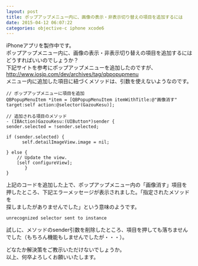 ```yaml
---
layout: post
title: ポップアップメニュー内に、画像の表示・非表示切り替えの項目を追加するには
date: 2015-04-12 06:07:22
categories: objective-c iphone xcode6
---
```

<p>iPhoneアプリを製作中です。<br>
ポップアップメニュー内に、画像の表示・非表示切り替えの項目を追加するには<br>
どうすればいいのでしょうか？<br>
下記サイトを参考にポップアップメニューを追加したのですが、<br>
<a href="http://www.iosjp.com/dev/archives/tag/qbpopupmenu" rel="nofollow">http://www.iosjp.com/dev/archives/tag/qbpopupmenu</a><br>
メニュー内に追加した項目に紐づくメソッドは、引数を使えないようなのです。</p>

<pre><code>// ポップアップメニューに項目を追加
QBPopupMenuItem *item = [QBPopupMenuItem itemWithTitle:@"画像消す" target:self action:@selector(GazouKesu)];

// 追加される項目のメソッド
- (IBAction)GazouKesu:(UIButton*)sender {
sender.selected = !sender.selected;

if (sender.selected) {
      self.detailImageView.image = nil;

} else {
    // Update the view.
    [self configureView];
       }
}
</code></pre>

<p>上記のコードを追加した上で、ポップアップメニュー内の「画像消す」項目を<br>
押したところ、下記エラーメッセージが表示されました。「指定されたメソッドを<br>
探しましたがありませんでした」という意味のようです。</p>

<pre><code>unrecognized selector sent to instance
</code></pre>

<p>試しに、メソッドのsender引数を削除したところ、項目を押しても落ちません<br>
でした（もちろん機能もしませんでしたが・・・）。</p>

<p>どなたか解決策をご教示いただけないでしょうか。<br>
以上、何卒よろしくお願いいたします。</p>
